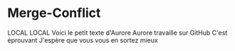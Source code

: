 # Merge-Conflict
LOCAL
LOCAL
Voici le petit texte d'Aurore
Aurore travaille sur GitHub
C'est éprouvant 
J'espère que vous vous en sortez mieux
